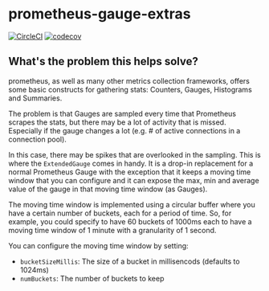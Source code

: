 # prometheus-gauge-extras

[![CircleCI](https://circleci.com/gh/hipages/prometheus-gauge-extras/tree/master.svg?style=svg)](https://circleci.com/gh/hipages/prometheus-gauge-extras/tree/master)
[![codecov](https://codecov.io/gh/hipages/prometheus-gauge-extras/branch/master/graph/badge.svg)](https://codecov.io/gh/hipages/prometheus-gauge-extras)

## What's the problem this helps solve?

prometheus, as well as many other metrics collection frameworks, offers some basic constructs for gathering stats: Counters, Gauges, Histograms and Summaries.

The problem is that Gauges are sampled every time that Prometheus scrapes the stats, but there may be a lot of activity that is missed. Especially if the gauge changes a lot (e.g. # of active connections in a connection pool).

In this case, there may be spikes that are overlooked in the sampling. This is where the `ExtendedGauge` comes in handy. It is a drop-in replacement for a normal Prometheus Gauge with the exception that it keeps a moving time window that you can configure and it can expose the max, min and average value of the gauge in that moving time window (as Gauges).

The moving time window is implemented using a circular buffer where you have a certain number of buckets, each for a period of time. So, for example, you could specify to have 60 buckets of 1000ms each to have a moving time window of 1 minute with a granularity of 1 second.

You can configure the moving time window by setting:
* `bucketSizeMillis`: The size of a bucket in millisencods (defaults to 1024ms)
* `numBuckets`: The number of buckets to keep

